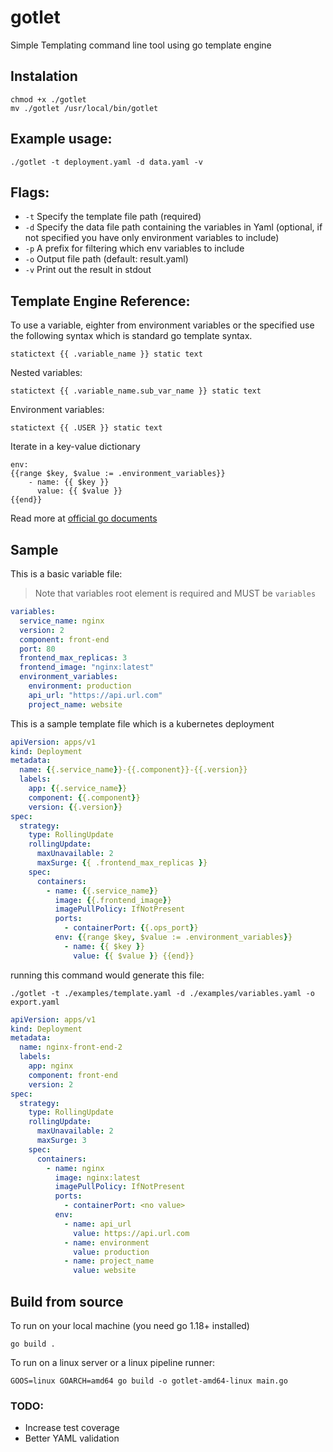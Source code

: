 # gotlet
Simple Templating command line tool using go template engine

## Instalation
```
chmod +x ./gotlet
mv ./gotlet /usr/local/bin/gotlet
```

## Example usage:

```
./gotlet -t deployment.yaml -d data.yaml -v
```

## Flags:
- `-t` Specify the template file path (required)
- `-d` Specify the data file path containing the variables in Yaml (optional, if not specified you have only environment variables to include)
- `-p` A prefix for filtering which env variables to include
- `-o` Output file path (default: result.yaml)
- `-v` Print out the result in stdout 

## Template Engine Reference: 
To use a variable, eighter from environment variables or the specified use the following syntax which is standard go template syntax.

``` 
statictext {{ .variable_name }} static text
```
Nested variables:
```
statictext {{ .variable_name.sub_var_name }} static text
```
Environment variables:
```
statictext {{ .USER }} static text
```
Iterate in a key-value dictionary
```
env: 
{{range $key, $value := .environment_variables}}
    - name: {{ $key }}
      value: {{ $value }} 
{{end}}
```

Read more at [official go documents](https://pkg.go.dev/text/template)

## Sample
This is a basic variable file:
> Note that variables root element is required and MUST be `variables`
```yaml
variables:
  service_name: nginx
  version: 2
  component: front-end
  port: 80
  frontend_max_replicas: 3
  frontend_image: "nginx:latest"
  environment_variables:
    environment: production
    api_url: "https://api.url.com"
    project_name: website
```
This is a sample template file which is a kubernetes deployment
```yaml
apiVersion: apps/v1
kind: Deployment
metadata:
  name: {{.service_name}}-{{.component}}-{{.version}}
  labels:
    app: {{.service_name}}
    component: {{.component}}
    version: {{.version}}
spec:
  strategy:
    type: RollingUpdate
    rollingUpdate:
      maxUnavailable: 2
      maxSurge: {{ .frontend_max_replicas }}
    spec:
      containers:
        - name: {{.service_name}}
          image: {{.frontend_image}}
          imagePullPolicy: IfNotPresent
          ports:
            - containerPort: {{.ops_port}}
          env: {{range $key, $value := .environment_variables}}
            - name: {{ $key }}
              value: {{ $value }} {{end}} 

```

running this command would generate this file:
```
./gotlet -t ./examples/template.yaml -d ./examples/variables.yaml -o export.yaml
```
```yaml
apiVersion: apps/v1
kind: Deployment
metadata:
  name: nginx-front-end-2
  labels:
    app: nginx
    component: front-end
    version: 2
spec:
  strategy:
    type: RollingUpdate
    rollingUpdate:
      maxUnavailable: 2
      maxSurge: 3
    spec:
      containers:
        - name: nginx
          image: nginx:latest
          imagePullPolicy: IfNotPresent
          ports:
            - containerPort: <no value>
          env: 
            - name: api_url
              value: https://api.url.com 
            - name: environment
              value: production 
            - name: project_name
              value: website  

```

## Build from source
To run on your local machine (you need go 1.18+ installed)
```
go build .
```

To run on a linux server or a linux pipeline runner:
```
GOOS=linux GOARCH=amd64 go build -o gotlet-amd64-linux main.go
```

### TODO:
- Increase test coverage
- Better YAML validation